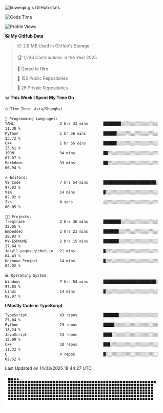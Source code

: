 ![liuweiqing's GitHub stats](https://github-readme-stats.vercel.app/api?username=14790897&show_icons=true&locale=cn&include_all_commits=true&count_private=true)

<!--START_SECTION:waka-->
![Code Time](http://img.shields.io/badge/Code%20Time-2%2C404%20hrs%2024%20mins-blue)

![Profile Views](http://img.shields.io/badge/Profile%20Views-2-blue)

**🐱 My GitHub Data** 

> 📦 2.8 MB Used in GitHub's Storage 
 > 
> 🏆 1,236 Contributions in the Year 2025
 > 
> 💼 Opted to Hire
 > 
> 📜 152 Public Repositories 
 > 
> 🔑 28 Private Repositories 
 > 
📊 **This Week I Spent My Time On** 

```text
🕑︎ Time Zone: Asia/Shanghai

💬 Programming Languages: 
YAML                     2 hrs 33 mins       ████████░░░░░░░░░░░░░░░░░   31.38 % 
Python                   1 hr 56 mins        ██████░░░░░░░░░░░░░░░░░░░   23.72 % 
C++                      1 hr 55 mins        ██████░░░░░░░░░░░░░░░░░░░   23.61 % 
JSON                     34 mins             ██░░░░░░░░░░░░░░░░░░░░░░░   07.07 % 
Markdown                 33 mins             ██░░░░░░░░░░░░░░░░░░░░░░░   06.94 % 

🔥 Editors: 
VS Code                  7 hrs 54 mins       ████████████████████████░   97.03 % 
Vim                      14 mins             █░░░░░░░░░░░░░░░░░░░░░░░░   02.92 % 
Zsh                      0 secs              ░░░░░░░░░░░░░░░░░░░░░░░░░   00.05 % 

🐱‍💻 Projects: 
freqtrade                2 hrs 36 mins       ████████░░░░░░░░░░░░░░░░░   32.05 % 
Embedded                 2 hrs 21 mins       ███████░░░░░░░░░░░░░░░░░░   28.93 % 
MY-ESPHOME               2 hrs 15 mins       ███████░░░░░░░░░░░░░░░░░░   27.64 % 
Jekyll-pages.github.io   21 mins             █░░░░░░░░░░░░░░░░░░░░░░░░   04.43 % 
Unknown Project          14 mins             █░░░░░░░░░░░░░░░░░░░░░░░░   02.92 % 

💻 Operating System: 
Windows                  7 hrs 54 mins       ████████████████████████░   97.03 % 
Linux                    14 mins             █░░░░░░░░░░░░░░░░░░░░░░░░   02.97 % 
```

**I Mostly Code in TypeScript** 

```text
TypeScript               43 repos            ███████░░░░░░░░░░░░░░░░░░   27.04 % 
Python                   29 repos            █████░░░░░░░░░░░░░░░░░░░░   18.24 % 
JavaScript               24 repos            ████░░░░░░░░░░░░░░░░░░░░░   15.09 % 
C++                      18 repos            ███░░░░░░░░░░░░░░░░░░░░░░   11.32 % 
C                        4 repos             █░░░░░░░░░░░░░░░░░░░░░░░░   02.52 % 
```




 Last Updated on 14/08/2025 18:44:27 UTC
<!--END_SECTION:waka-->

<picture>
  <source media="(prefers-color-scheme: dark)" srcset="https://raw.githubusercontent.com/14790897/14790897/output/github-contribution-grid-snake-dark.svg" />
  <source media="(prefers-color-scheme: light)" srcset="https://raw.githubusercontent.com/14790897/14790897/output/github-contribution-grid-snake.svg" />
  <img alt="github-snake" src="https://raw.githubusercontent.com/14790897/14790897/output/github-contribution-grid-snake.svg" />
</picture>
